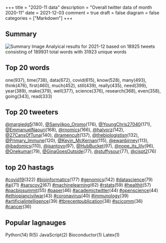 +++
title = "2020-11 data"
description = "Overall twitter data of month 2020-11"
date = 2021-12-03
comment = true
draft = false
diagram = false
categories = ["Markdown"]
+++

## Summary
![Summary Image](/images/wordcloud/2020-11.png "Summary Image")
Analyical results for 2021-12 based on 18925 tweets consisting of 189931 total words with 31923 unique words


## Top 20 words
one(937), time(738), data(672), covid(615), know(528), many(493), think(476), first(460), much(452), still(439), really(435), need(399), year(389), make(379), well(377), science(376), research(368), even(358), going(343), read(333)

## Top 20 tweeters
[@margiedg5](https://twitter.com/margiedg5)(180), [@Sanyiikoo_Oromo](https://twitter.com/Sanyiikoo_Oromo)(176), [@YoungChris27040](https://twitter.com/YoungChris27040)(171), [@EmmanuelNaouri](https://twitter.com/EmmanuelNaouri)(168), [@rnomics](https://twitter.com/rnomics)(166), [@halvorz](https://twitter.com/halvorz)(142), [@27CansOfTuna](https://twitter.com/27CansOfTuna)(140), [@ramencult](https://twitter.com/ramencult)(137), [@thebiologistisn](https://twitter.com/thebiologistisn)(132), [@Primary_Immune](https://twitter.com/Primary_Immune)(120), [@Kevin_McKernan](https://twitter.com/Kevin_McKernan)(115), [@ewanbirney](https://twitter.com/ewanbirney)(113), [@jbadomics](https://twitter.com/jbadomics)(110), [@jsantoyo](https://twitter.com/jsantoyo)(97), [@HubBucket](https://twitter.com/HubBucket)(97), [@nope_its_lily](https://twitter.com/nope_its_lily)(96), [@Onekumar](https://twitter.com/Onekumar)(79), [@GinaGoesOutside](https://twitter.com/GinaGoesOutside)(77), [@stuffysour](https://twitter.com/stuffysour)(77), [@cispt2](https://twitter.com/cispt2)(76)

## top 20 hastags
[#covid19](https://twitter.com/hashtag/covid19)(322) [#bioinformatics](https://twitter.com/hashtag/bioinformatics)(177) [#genomics](https://twitter.com/hashtag/genomics)(142) [#datascience](https://twitter.com/hashtag/datascience)(79) [#ai](https://twitter.com/hashtag/ai)(71) [#sarscov2](https://twitter.com/hashtag/sarscov2)(67) [#machinelearning](https://twitter.com/hashtag/machinelearning)(62) [#rstats](https://twitter.com/hashtag/rstats)(59) [#healthit](https://twitter.com/hashtag/healthit)(57) [#pacbiosummit](https://twitter.com/hashtag/pacbiosummit)(55) [#paper](https://twitter.com/hashtag/paper)(46) [#academictwitter](https://twitter.com/hashtag/academictwitter)(44) [#openscience](https://twitter.com/hashtag/openscience)(44) [#ethiopiancivilwar](https://twitter.com/hashtag/ethiopiancivilwar)(43) [#coronavirus](https://twitter.com/hashtag/coronavirus)(40) [#immunology](https://twitter.com/hashtag/immunology)(39) [#artificialintelligence](https://twitter.com/hashtag/artificialintelligence)(39) [#tbrecentpublication](https://twitter.com/hashtag/tbrecentpublication)(38) [#scicomm](https://twitter.com/hashtag/scicomm)(36) [#cancer](https://twitter.com/hashtag/cancer)(36)

## Popular lagnauges
Python(14) R(5) JavaScript(2) Bioconductor(1) Latex(1)
